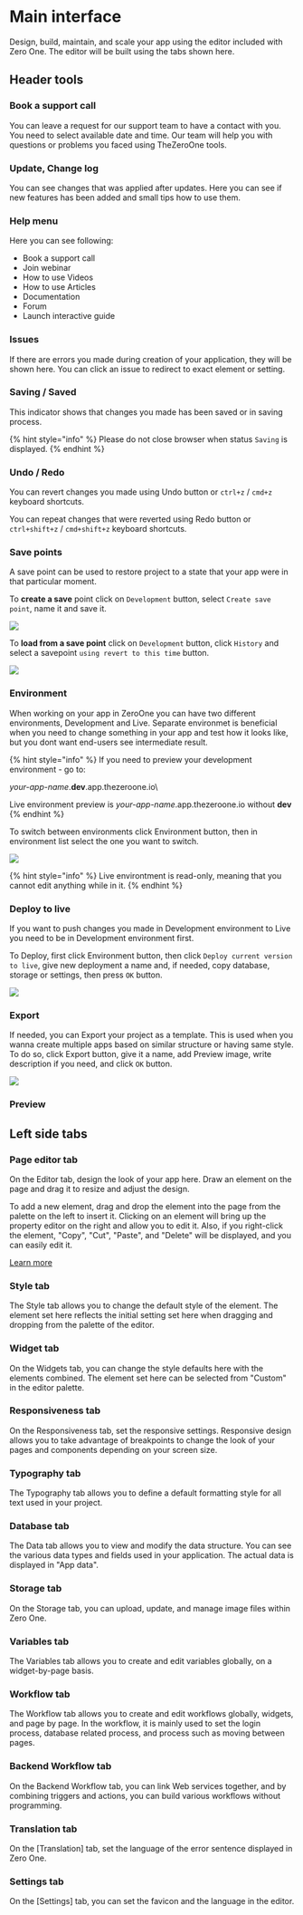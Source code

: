 # Main interface

Design, build, maintain, and scale your app using the editor included with Zero One. The editor will be built using the tabs shown here.&#x20;

## Header tools

### Book a support call

You can leave a request for our support team to have a contact with you. You need to select available date and time. Our team will help you with questions or problems you faced using TheZeroOne tools.

### Update, Change log

You can see changes that was applied after updates. Here you can see if new features has been added and small tips how to use them.&#x20;

### Help menu

Here you can see following:

* Book a support call
* Join webinar
* How to use Videos
* How to use Articles
* Documentation
* Forum
* Launch interactive guide

### Issues

If there are errors you made during creation of your application, they will be shown here. You can click an issue to redirect to exact element or setting.

### Saving / Saved

This indicator shows that changes you made has been saved or in saving process.

{% hint style="info" %}
Please do not close browser when status `Saving` is displayed.
{% endhint %}

### Undo / Redo

You can revert changes you made using Undo button or `ctrl+z` / `cmd+z` keyboard shortcuts.

You can repeat changes that were reverted using Redo button or `ctrl+shift+z` / `cmd+shift+z` keyboard shortcuts.

### Save points

A save point can be used to restore project to a state that your app were in that particular moment.

To **create a save** point click on `Development` button, select `Create save point`, name it and save it.

![](<../.gitbook/assets/image (9) (1).png>)

To **load from a save point** click on `Development` button, click `History` and select a savepoint `using revert to this time` button.&#x20;

![](<../.gitbook/assets/image (4).png>)

### Environment

When working on your app in ZeroOne you can have two different environments, Development and Live. Separate environmet is beneficial when you need to change something in your app and test how it looks like, but you dont want end-users see intermediate result.

{% hint style="info" %}
If you need to preview your development environment - go to:&#x20;

_your-app-name_.**dev**.app.thezeroone.io\


Live environment preview is _your-app-name_.app.thezeroone.io without **dev**
{% endhint %}

To switch between environments click Environment button, then in environment list select the one you want to switch.

![](../.gitbook/assets/image.png)

{% hint style="info" %}
Live environtment is read-only, meaning that you cannot edit anything while in it.
{% endhint %}

### Deploy to live

If you want to push changes you made in Development environment to Live you need to be in Development environment first.&#x20;

To Deploy, first click Environment button, then click `Deploy current version to live`, give new deployment a name and, if needed, copy database, storage or settings, then press `OK` button.&#x20;

![](<../.gitbook/assets/image (14).png>)

### Export

If needed, you can Export your project as a template. This is used when you wanna create multiple apps based on similar structure or having same style. To do so, click Export button, give it a name, add Preview image, write description if you need, and click `OK` button.

![](<../.gitbook/assets/image (10).png>)

### Preview





## Left side tabs

### Page editor tab

On the Editor tab, design the look of your app here. Draw an element on the page and drag it to resize and adjust the design.

To add a new element, drag and drop the element into the page from the palette on the left to insert it. Clicking on an element will bring up the property editor on the right and allow you to edit it. Also, if you right-click the element, "Copy", "Cut", "Paste", and "Delete" will be displayed, and you can easily edit it.

[Learn more](../page-editor/)

### Style tab

The Style tab allows you to change the default style of the element. The element set here reflects the initial setting set here when dragging and dropping from the palette of the editor.

### Widget tab

On the Widgets tab, you can change the style defaults here with the elements combined. The element set here can be selected from "Custom" in the editor palette.

### Responsiveness tab

On the Responsiveness tab, set the responsive settings. Responsive design allows you to take advantage of breakpoints to change the look of your pages and components depending on your screen size.

### Typography tab

The Typography tab allows you to define a default formatting style for all text used in your project.

### Database tab

The Data tab allows you to view and modify the data structure. You can see the various data types and fields used in your application. The actual data is displayed in "App data".

### Storage tab

On the Storage tab, you can upload, update, and manage image files within Zero One.

### Variables tab

The Variables tab allows you to create and edit variables globally, on a widget-by-page basis.

### Workflow tab

The Workflow tab allows you to create and edit workflows globally, widgets, and page by page. In the workflow, it is mainly used to set the login process, database related process, and process such as moving between pages.

### Backend Workflow tab

On the Backend Workflow tab, you can link Web services together, and by combining triggers and actions, you can build various workflows without programming.

### Translation tab

On the \[Translation] tab, set the language of the error sentence displayed in Zero One.

### Settings tab

On the \[Settings] tab, you can set the favicon and the language in the editor.

####
